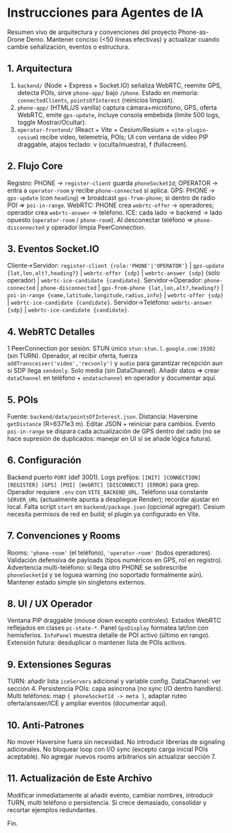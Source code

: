# Instrucciones para Agentes de IA
Resumen vivo de arquitectura y convenciones del proyecto Phone-as-Drone Demo. Mantener conciso (<50 líneas efectivas) y actualizar cuando cambie señalización, eventos o estructura.

## 1. Arquitectura
1) `backend/` (Node + Express + Socket.IO) señaliza WebRTC, reemite GPS, detecta POIs, sirve `phone-app/` bajo `/phone`. Estado en memoria: `connectedClients`, `pointsOfInterest` (reinicios limpian).
2) `phone-app/` (HTML/JS vanilla) captura cámara+micrófono, GPS, oferta WebRTC, emite `gps-update`, incluye consola embebida (limite 500 logs, toggle Mostrar/Ocultar).
3) `operator-frontend/` (React + Vite + Cesium/Resium + `vite-plugin-cesium`) recibe video, telemetría, POIs; UI con ventana de video PIP draggable, atajos teclado: v (oculta/muestra), f (fullscreen).

## 2. Flujo Core
Registro: PHONE -> `register-client` guarda `phoneSocketId`; OPERATOR -> entra a `operator-room` y recibe `phone-connected` si aplica.
GPS: PHONE -> `gps-update` (con `heading`) => broadcast `gps-from-phone`; si dentro de radio POI => `poi-in-range`.
WebRTC: PHONE crea `webrtc-offer` -> operadores; operador crea `webrtc-answer` -> teléfono. ICE: cada lado -> backend -> lado opuesto (`operator-room` / `phone-room`). Al desconectar teléfono => `phone-disconnected` y operador limpia PeerConnection.

## 3. Eventos Socket.IO
Cliente→Servidor: `register-client {role:'PHONE'|'OPERATOR'}` | `gps-update {lat,lon,alt?,heading?}` | `webrtc-offer {sdp}` | `webrtc-answer {sdp}` (solo operador) | `webrtc-ice-candidate {candidate}`.
Servidor→Operador: `phone-connected` | `phone-disconnected` | `gps-from-phone {lat,lon,alt?,heading?}` | `poi-in-range {name,latitude,longitude,radius,info}` | `webrtc-offer {sdp}` | `webrtc-ice-candidate {candidate}`.
Servidor→Teléfono: `webrtc-answer {sdp}` | `webrtc-ice-candidate {candidate}`.

## 4. WebRTC Detalles
1 PeerConnection por sesión. STUN único `stun:stun.l.google.com:19302` (sin TURN). Operador, al recibir oferta, fuerza `addTransceiver('video','recvonly')` y `audio` para garantizar recepción aun si SDP llega `sendonly`. Solo media (sin DataChannel). Añadir datos => crear `dataChannel` en teléfono + `ondatachannel` en operador y documentar aquí.

## 5. POIs
Fuente: `backend/data/pointsOfInterest.json`. Distancia: Haversine `getDistance` (R=6371e3 m). Editar JSON + reiniciar para cambios. Evento `poi-in-range` se dispara cada actualización de GPS dentro del radio (no se hace supresión de duplicados: manejar en UI si se añade lógica futura).

## 6. Configuración
Backend puerto `PORT` (def 3001). Logs prefijos: `[INIT] [CONNECTION] [REGISTER] [GPS] [POI] [WebRTC] [DISCONNECT] [ERROR]` para grep. Operador requiere `.env` con `VITE_BACKEND_URL`. Teléfono usa constante `SERVER_URL` (actualmente apunta a despliegue Render); recordar ajustar en local. Falta script `start` en `backend/package.json` (opcional agregar). Cesium necesita permisos de red en build; el plugin ya configurado en Vite.

## 7. Convenciones y Rooms
Rooms: `'phone-room'` (el teléfono), `'operator-room'` (todos operadores). Validación defensiva de payloads (tipos numéricos en GPS, rol en registro). Advertencia multi-teléfono: si llega otro PHONE se sobrescribe `phoneSocketId` y se loguea warning (no soportado formalmente aún). Mantener estado simple sin singletons externos.

## 8. UI / UX Operador
Ventana PIP draggable (mouse down excepto controles). Estados WebRTC reflejados en clases `pc-state-*`. Panel `GpsDisplay` formatea lat/lon con hemisferios. `InfoPanel` muestra detalle de POI activo (último en rango). Extensión futura: desduplicar o mantener lista de POIs activos.

## 9. Extensiones Seguras
TURN: añadir lista `iceServers` adicional y variable config. DataChannel: ver sección 4. Persistencia POIs: capa asíncrona (no sync I/O dentro handlers). Multi teléfonos: map `{ phoneSocketId -> meta }`, adaptar ruteo oferta/answer/ICE y ampliar eventos (documentar aquí).

## 10. Anti-Patrones
No mover Haversine fuera sin necesidad. No introducir librerías de signaling adicionales. No bloquear loop con I/O sync (excepto carga inicial POIs aceptable). No agregar nuevos rooms arbitrarios sin actualizar sección 7.

## 11. Actualización de Este Archivo
Modificar inmediatamente al añadir evento, cambiar nombres, introducir TURN, multi teléfono o persistencia. Si crece demasiado, consolidar y recortar ejemplos redundantes.

Fin.

